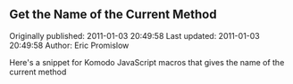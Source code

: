 ## Get the Name of the Current Method 
Originally published: 2011-01-03 20:49:58 
Last updated: 2011-01-03 20:49:58 
Author: Eric Promislow 
 
Here's a snippet for Komodo JavaScript macros that gives the name of the current method
